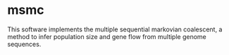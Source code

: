 msmc
====

This software implements the multiple sequential markovian coalescent, a method to infer population size and gene flow from multiple genome sequences.

